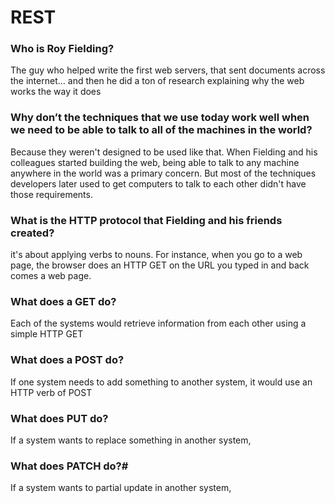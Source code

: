 # REST
### Who is Roy Fielding?
The guy who helped write the first web servers, that sent documents across the internet… and then he did a ton of research explaining why the web works the way it does

### Why don’t the techniques that we use today work well when we need to be able to talk to all of the machines in the world?
Because they weren't designed to be used like that. When Fielding and his colleagues started building the web, being able to talk to any machine anywhere in the world was a primary concern. But most of the techniques developers later used to get computers to talk to each other didn't have those requirements.
### What is the HTTP protocol that Fielding and his friends created?
it's about applying verbs to nouns. For instance, when you go to a web page, the browser does an HTTP GET on the URL you typed in and back comes a web page.
### What does a GET do?
 Each of the systems would retrieve information from each other using a simple HTTP GET
 
### What does a POST do?
If one system needs to add something to another system, it would use an HTTP verb of POST

### What does PUT do?
If a system wants to replace something in another system,
### What does PATCH do?# 
If a system wants to partial update in another system,
